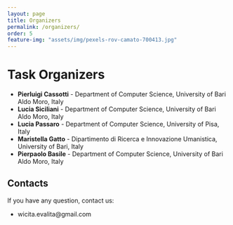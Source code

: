 ```yaml
---
layout: page
title: Organizers
permalink: /organizers/
order: 5
feature-img: "assets/img/pexels-rov-camato-700413.jpg"
---
```




# Task Organizers
- **Pierluigi Cassotti** - Department of Computer Science, University of Bari Aldo Moro, Italy
- **Lucia Siciliani** - Department of Computer Science, University of Bari Aldo Moro, Italy
- **Lucia Passaro** - Department of Computer Science, University of Pisa, Italy
- **Maristella Gatto** - Dipartimento di Ricerca e Innovazione Umanistica, University of Bari, Italy
- **Pierpaolo Basile** - Department of Computer Science, University of Bari Aldo Moro, Italy


<h2>Contacts</h2>
If you have any question, contact us:
<ul>
<li>wicita.evalita@gmail.com</li>
</ul>


<script>
const ul = document.getElementsByTagName("nav")[0].getElementsByTagName("ul")[0];
ul.innerHTML = `
            <li>
                <a class="clear" aria-label="Home" title="Home" href="/index.html">
                     Home 
                </a>
            </li>
            <li class="separator"> | </li>
            <li>
                <a class="clear" aria-label="Tasks" title="Tasks" href="/task/">
                     Tasks 
                </a>
            </li>
            <li class="separator"> | </li>
            <li>
                <a class="clear" aria-label="Data" title="Data" href="/data/">
                     Data 
                </a>
            </li>
            <li class="separator"> | </li>
            <li>
                <a class="clear" aria-label="Important Dates" title="Important Dates" href="/dates/">
                     Important Dates 
                </a>
            </li>
            <li class="separator"> | </li>
            <li>
                <a class="clear" aria-label="Organizers" title="Organizers" href="/organizers/">
                     Organizers 
                </a>
            </li>
            <li class="separator"> | </li>
        <li class="separator"> | </li>
            <li>
            	<a id="theme-toggle" title="Home " aria-label="Home" onclick="themeToggle()">
            		<i class="fas fa-adjust" aria-hidden="true"></i>
            	</a>
            </li>
`;
</script>
